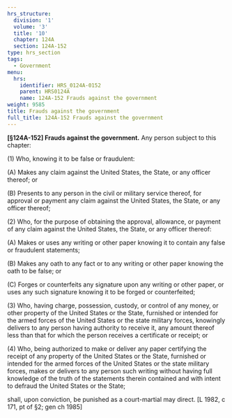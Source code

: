 ```yaml
---
hrs_structure:
  division: '1'
  volume: '3'
  title: '10'
  chapter: 124A
  section: 124A-152
type: hrs_section
tags:
  - Government
menu:
  hrs:
    identifier: HRS_0124A-0152
    parent: HRS0124A
    name: 124A-152 Frauds against the government
weight: 9585
title: Frauds against the government
full_title: 124A-152 Frauds against the government
---
```

**[§124A-152] Frauds against the government.** Any person subject to this chapter:

(1) Who, knowing it to be false or fraudulent:

(A) Makes any claim against the United States, the State, or any officer thereof; or

(B) Presents to any person in the civil or military service thereof, for approval or payment any claim against the United States, the State, or any officer thereof;

(2) Who, for the purpose of obtaining the approval, allowance, or payment of any claim against the United States, the State, or any officer thereof:

(A) Makes or uses any writing or other paper knowing it to contain any false or fraudulent statements;

(B) Makes any oath to any fact or to any writing or other paper knowing the oath to be false; or

(C) Forges or counterfeits any signature upon any writing or other paper, or uses any such signature knowing it to be forged or counterfeited;

(3) Who, having charge, possession, custody, or control of any money, or other property of the United States or the State, furnished or intended for the armed forces of the United States or the state military forces, knowingly delivers to any person having authority to receive it, any amount thereof less than that for which the person receives a certificate or receipt; or

(4) Who, being authorized to make or deliver any paper certifying the receipt of any property of the United States or the State, furnished or intended for the armed forces of the United States or the state military forces, makes or delivers to any person such writing without having full knowledge of the truth of the statements therein contained and with intent to defraud the United States or the State;

shall, upon conviction, be punished as a court-martial may direct. [L 1982, c 171, pt of §2; gen ch 1985]